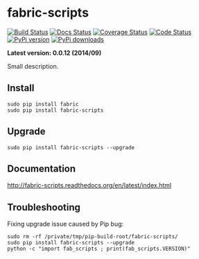 fabric-scripts
======================

[![Build Status](https://travis-ci.org/paulocheque/fabric-scripts.png?branch=master)](https://travis-ci.org/paulocheque/fabric-scripts)
[![Docs Status](https://readthedocs.org/projects/fabric-scripts/badge/?version=latest)](http://fabric-scripts.readthedocs.org/en/latest/index.html)
[![Coverage Status](https://coveralls.io/repos/paulocheque/fabric-scripts/badge.png?branch=master)](https://coveralls.io/r/paulocheque/fabric-scripts?branch=master)
[![Code Status](https://landscape.io/github/paulocheque/fabric-scripts/master/landscape.png)](https://landscape.io/github/paulocheque/fabric-scripts/)
[![PyPi version](https://pypip.in/v/fabric-scripts/badge.png)](https://crate.io/packages/fabric-scripts/)
[![PyPi downloads](https://pypip.in/d/fabric-scripts/badge.png)](https://crate.io/packages/fabric-scripts/)

**Latest version: 0.0.12 (2014/09)**

Small description.

Install
-------------

    sudo pip install fabric
    sudo pip install fabric-scripts

Upgrade
-------------

    sudo pip install fabric-scripts --upgrade

Documentation
-------------

http://fabric-scripts.readthedocs.org/en/latest/index.html


Troubleshooting
----------------

Fixing upgrade issue caused by Pip bug:

    sudo rm -rf /private/tmp/pip-build-root/fabric-scripts/
    sudo pip install fabric-scripts --upgrade
    python -c "import fab_scripts ; print(fab_scripts.VERSION)"

